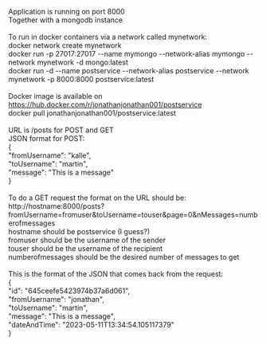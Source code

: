 Application is running on port 8000<BR>
Together with a mongodb instance<BR>
<BR>
To run in docker containers  via a network called mynetwork:<BR>
docker network create mynetwork<BR>
docker run -p 27017:27017 --name mymongo --network-alias mymongo --network mynetwork -d mongo:latest<BR>
docker run -d --name postservice --network-alias postservice --network mynetwork -p 8000:8000 postservice:latest<BR>
<BR>
Docker image is available on <BR>
https://hub.docker.com/r/jonathanjonathan001/postservice <BR>
docker pull jonathanjonathan001/postservice:latest
<BR>
<BR>
URL is /posts for POST and GET<BR>
JSON format for POST:<BR>
{<BR>
"fromUsername": "kalle",<BR>
"toUsername": "martin",<BR>
"message": "This is a message"<BR>
}<BR>
<BR>
To do a GET request the format on the URL should be:<BR>
http://hostname:8000/posts?fromUsername=fromuser&toUsername=touser&page=0&nMessages=numberofmessages <BR>
hostname should be postservice (I guess?)<BR>
fromuser should be the username of the sender<BR>
touser should be the username of the recipient<BR>
numberofmessages should be the desired number of messages to get<BR>
<BR>
This is the format of the JSON that comes back from the request:<BR>
{<BR>
"id": "645ceefe5423974b37a6d061",<BR>
"fromUsername": "jonathan",<BR>
"toUsername": "martin",<BR>
"message": "This is a message",<BR>
"dateAndTime": "2023-05-11T13:34:54.105117379"<BR>
}<BR>
